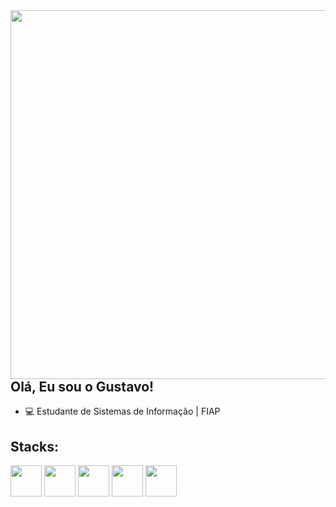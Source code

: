 

<div>
  <img align="right" height="590em" src="https://raw.githubusercontent.com/gist/cssgustavo/5d05cd046f1e83314761db9185c608a9/raw/de27b20cc837ebf0164a28060da3c0ab71eadf5e/gugitcard.svg" /> 
</div>



## Olá, Eu sou o Gustavo!
- 💻 Estudante de Sistemas de Informação | FIAP

## Stacks: 
<div>
<img height="50px" align="center" src="https://cdn.jsdelivr.net/gh/devicons/devicon/icons/java/java-original.svg"/>
<img height="50px" align="center" src="https://cdn.jsdelivr.net/gh/devicons/devicon/icons/javascript/javascript-original.svg"/>
<img height="50px" align="center" src="https://cdn.jsdelivr.net/gh/devicons/devicon/icons/python/python-original.svg"/>
<img height="50px" align="center" src="https://cdn.jsdelivr.net/gh/devicons/devicon/icons/react/react-original.svg"/>
<img height="50px" align="center" src="https://cdn.jsdelivr.net/gh/devicons/devicon/icons/mysql/mysql-original.svg"/>
</div>



